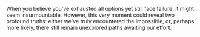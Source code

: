 When you believe you've exhausted all options yet still face failure, it might seem insurmountable. However, this very moment could reveal two profound truths: either we've truly encountered the impossible, or, perhaps more likely, there still remain unexplored paths awaiting our effort.
